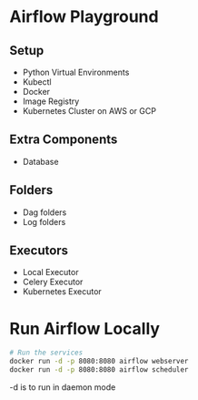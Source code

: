 # Airflow Playground

## Setup
- Python Virtual Environments
- Kubectl
- Docker
- Image Registry
- Kubernetes Cluster on AWS or GCP

## Extra Components
- Database

## Folders
- Dag folders
- Log folders

## Executors
- Local Executor
- Celery Executor
- Kubernetes Executor

# Run Airflow Locally
```bash
# Run the services
docker run -d -p 8080:8080 airflow webserver
docker run -d -p 8080:8080 airflow scheduler
```
-d is to run in daemon mode




